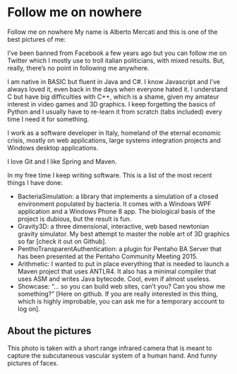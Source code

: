 # Follow me on nowhere
Follow me on nowhere
My name is Alberto Mercati and this is one of the best pictures of me:

I’ve been banned from Facebook a few years ago but you can follow me on Twitter which I mostly use to troll italian politicians, with mixed results. But, really, there’s no point in following me anywhere.

I am native in BASIC but fluent in Java and C#. I know Javascript and I’ve always loved it, even back in the days when everyone hated it. I understand C but have big difficulties with C++, which is a shame, given my amateur interest in video games and 3D graphics. I keep forgetting the basics of Python and I usually have to re-learn it from scratch (tabs included) every time I need it for something.

I work as a software developer in Italy, homeland of the eternal economic crisis, mostly on web applications, large systems integration projects and Windows desktop applications.

I love Git and I like Spring and Maven.

In my free time I keep writing software. This is a list of the most recent things I have done:

* BacteriaSimulation: a library that implements a simulation of a closed environment populated by bacteria. It comes with a Windows WPF application and a Windows Phone 8 app. The biological basis of the project is dubious, but the result is fun.
* Gravity3D: a three dimensional, interactive, web based newtonian gravity simulator. My best attempt to master the noble art of 3D graphics so far [check it out on Github].
* PenthoTransparentAuthentication: a plugin for Pentaho BA Server that has been presented at the Pentaho Community Meeting 2015.
* Arithmetic: I wanted to put in place everything that is needed to launch a Maven project that uses ANTLR4. It also has a minimal compiler that uses ASM and writes Java bytecode. Cool, even if almost useless.
* Showcase: “… so you can build web sites, can’t you? Can you show me something?” [Here on github. If you are really interested in this thing, which is highly improbable, you can ask me for a temporary account to log on].

## About the pictures
This photo is taken with a short range infrared camera that is meant to capture the subcutaneous vascular system of a human hand. And funny pictures of faces.
